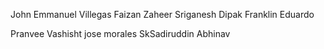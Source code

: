 John Emmanuel Villegas
Faizan Zaheer
Sriganesh
Dipak
Franklin Eduardo


Pranvee Vashisht
jose morales
SkSadiruddin
Abhinav

